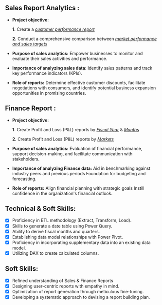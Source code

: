 ## Sales Report Analytics : 


- **Project objective:** 

    **1.** Create a _[customer performance report](https://github.com/saif78910/Excel-Sales-Analytics-/blob/8edeb24de2a17d5723ede190132ca49ee0f66522/Customer%20Performance%20Report.pdf)_ 

    **2.** Conduct a comprehensive comparison between _[market performance and sales targets](https://github.com/saif78910/Excel-Sales-Analytics-/blob/bfaa64589c43e2529deccc1f3d456b94f4476254/Market%20Performance%20vs%20Target%20Report.pdf)_

- **Purpose of sales analytics:** Empower businesses to monitor and evaluate their sales activities and performance.

- **Importance of analyzing sales data:** Identify sales patterns and track key performance indicators (KPIs).

- **Role of reports:** Determine effective customer discounts, facilitate negotiations with consumers, and identify potential business expansion opportunities in promising countries.


## Finance Report :

- **Project objective:** 

    **1.** Create Profit and Loss (P&L) reports by _[Fiscal Year](https://github.com/saif78910/Excel-Sales-Analytics-/blob/bfaa64589c43e2529deccc1f3d456b94f4476254/P%26L%20Statement%20by%20Fiscal%20Year.pdf)_ & _[Months](https://github.com/saif78910/Excel-Sales-Analytics-/blob/bfaa64589c43e2529deccc1f3d456b94f4476254/P%26L%20Statement%20by%20Months.pdf)_ 

   **2.** Create Profit and Loss (P&L) reports by _[Markets](https://github.com/saif78910/Excel-Sales-Analytics-/blob/bfaa64589c43e2529deccc1f3d456b94f4476254/P%26L%20Statement%20by%20Markets.pdf)_

- **Purpose of sales analytics:** Evaluation of financial performance, support decision-making, and facilitate communication with stakeholders.

- **Importance of analyzing Finance data:** Aid in benchmarking against industry peers and previous periods Foundation for budgeting and forecasting.

- **Role of reports:** Align financial planning with strategic goals Instill confidence in the organization's financial outlook.


## Technical & Soft Skills:
- [x]	Proficiency in ETL methodology (Extract, Transform, Load).
- [x]	Skills to generate a date table using Power Query.
- [x]	Ability to derive fiscal months and quarters.
- [x]	Establishing data model relationships with Power Pivot.
- [x]	Proficiency in incorporating supplementary data into an existing data model.
- [x]	Utilizing DAX to create calculated columns.

## Soft Skills:
- [x]	Refined understanding of Sales & Finance Reports
- [x]	Designing user-centric reports with empathy in mind.
- [x]	Optimization of report generation through meticulous fine-tuning.
- [x]	Developing a systematic approach to devising a report building plan.
